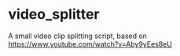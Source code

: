 # video_splitter
A small video clip splitting script, based on https://www.youtube.com/watch?v=Aby9yEes8eU
